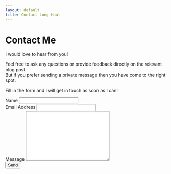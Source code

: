 ```yaml
---
layout: default
title: Contact Long Haul
---
```


<div id="contact">
  <h1 class="pageTitle">Contact Me</h1>
  <div class="contactContent">
    <p class="intro">I would love to hear from you!</p>
    <p>Feel free to ask any questions or provide feedback directly on the relevant blog post.<br>But if you prefer sending a private message then you have come to the right spot.</p>
    <p>Fill in the form and I will get in touch as soon as I can!</p>
  </div>
  <form action="http://formspree.io/f/xdoyjdzw" method="POST">
    <label for="name">Name</label>
    <input type="text" id="name" name="name" class="full-width"><br>
    <label for="email">Email Address</label>
    <input type="email" id="email" name="_replyto" class="full-width"><br>
    <label for="message">Message</label>
    <textarea name="message" id="message" cols="30" rows="10" class="full-width"></textarea><br>
    <input type="submit" value="Send" class="button">
  </form>
</div>
